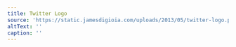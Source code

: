 ```yaml
---
title: Twitter Logo
source: 'https://static.jamesdigioia.com/uploads/2013/05/twitter-logo.png'
altText: ''
caption: ''
---
```


